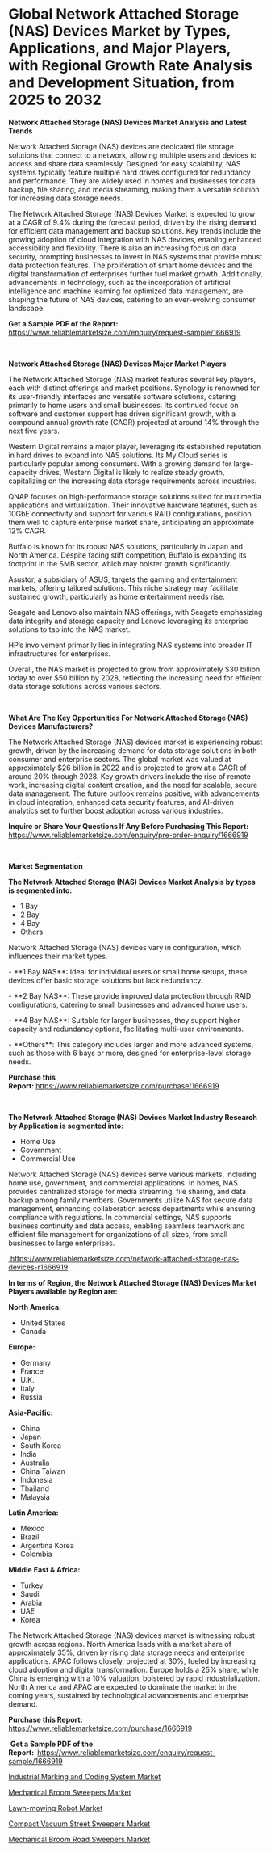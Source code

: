<p><h1>Global Network Attached Storage (NAS) Devices Market by Types, Applications, and Major Players, with Regional Growth Rate Analysis and Development Situation, from 2025 to 2032</h1></p><p><strong>Network Attached Storage (NAS) Devices Market Analysis and Latest Trends</strong></p>
<p><p>Network Attached Storage (NAS) devices are dedicated file storage solutions that connect to a network, allowing multiple users and devices to access and share data seamlessly. Designed for easy scalability, NAS systems typically feature multiple hard drives configured for redundancy and performance. They are widely used in homes and businesses for data backup, file sharing, and media streaming, making them a versatile solution for increasing data storage needs.</p><p>The Network Attached Storage (NAS) Devices Market is expected to grow at a CAGR of 9.4% during the forecast period, driven by the rising demand for efficient data management and backup solutions. Key trends include the growing adoption of cloud integration with NAS devices, enabling enhanced accessibility and flexibility. There is also an increasing focus on data security, prompting businesses to invest in NAS systems that provide robust data protection features. The proliferation of smart home devices and the digital transformation of enterprises further fuel market growth. Additionally, advancements in technology, such as the incorporation of artificial intelligence and machine learning for optimized data management, are shaping the future of NAS devices, catering to an ever-evolving consumer landscape.</p></p>
<p><strong>Get a Sample PDF of the Report:&nbsp;</strong> <a href="https://www.reliablemarketsize.com/enquiry/request-sample/1666919?utm_campaign=1833&utm_medium=2&utm_source=Github&utm_content=ia&utm_term=11042025&utm_id=network-attached-storage-nas-devices">https://www.reliablemarketsize.com/enquiry/request-sample/1666919</a></p>
<p>&nbsp;</p>
<p><strong>Network Attached Storage (NAS) Devices Major Market Players</strong></p>
<p><p>The Network Attached Storage (NAS) market features several key players, each with distinct offerings and market positions. Synology is renowned for its user-friendly interfaces and versatile software solutions, catering primarily to home users and small businesses. Its continued focus on software and customer support has driven significant growth, with a compound annual growth rate (CAGR) projected at around 14% through the next five years.</p><p>Western Digital remains a major player, leveraging its established reputation in hard drives to expand into NAS solutions. Its My Cloud series is particularly popular among consumers. With a growing demand for large-capacity drives, Western Digital is likely to realize steady growth, capitalizing on the increasing data storage requirements across industries.</p><p>QNAP focuses on high-performance storage solutions suited for multimedia applications and virtualization. Their innovative hardware features, such as 10GbE connectivity and support for various RAID configurations, position them well to capture enterprise market share, anticipating an approximate 12% CAGR.</p><p>Buffalo is known for its robust NAS solutions, particularly in Japan and North America. Despite facing stiff competition, Buffalo is expanding its footprint in the SMB sector, which may bolster growth significantly.</p><p>Asustor, a subsidiary of ASUS, targets the gaming and entertainment markets, offering tailored solutions. This niche strategy may facilitate sustained growth, particularly as home entertainment needs rise.</p><p>Seagate and Lenovo also maintain NAS offerings, with Seagate emphasizing data integrity and storage capacity and Lenovo leveraging its enterprise solutions to tap into the NAS market.</p><p>HP’s involvement primarily lies in integrating NAS systems into broader IT infrastructures for enterprises. </p><p>Overall, the NAS market is projected to grow from approximately $30 billion today to over $50 billion by 2028, reflecting the increasing need for efficient data storage solutions across various sectors.</p></p>
<p>&nbsp;</p>
<p><strong>What Are The Key Opportunities For Network Attached Storage (NAS) Devices Manufacturers?</strong></p>
<p><p>The Network Attached Storage (NAS) devices market is experiencing robust growth, driven by the increasing demand for data storage solutions in both consumer and enterprise sectors. The global market was valued at approximately $26 billion in 2022 and is projected to grow at a CAGR of around 20% through 2028. Key growth drivers include the rise of remote work, increasing digital content creation, and the need for scalable, secure data management. The future outlook remains positive, with advancements in cloud integration, enhanced data security features, and AI-driven analytics set to further boost adoption across various industries.</p></p>
<p><strong>Inquire or Share Your Questions If Any Before Purchasing This Report:</strong> <a href="https://www.reliablemarketsize.com/enquiry/pre-order-enquiry/1666919?utm_campaign=1833&utm_medium=2&utm_source=Github&utm_content=ia&utm_term=11042025&utm_id=network-attached-storage-nas-devices">https://www.reliablemarketsize.com/enquiry/pre-order-enquiry/1666919</a></p>
<p>&nbsp;</p>
<p><strong>Market Segmentation</strong></p>
<p><strong>The Network Attached Storage (NAS) Devices Market Analysis by types is segmented into:</strong></p>
<p><ul><li>1 Bay</li><li>2 Bay</li><li>4 Bay</li><li>Others</li></ul></p>
<p><p>Network Attached Storage (NAS) devices vary in configuration, which influences their market types. </p><p>- **1 Bay NAS**: Ideal for individual users or small home setups, these devices offer basic storage solutions but lack redundancy. </p><p>- **2 Bay NAS**: These provide improved data protection through RAID configurations, catering to small businesses and advanced home users.</p><p>- **4 Bay NAS**: Suitable for larger businesses, they support higher capacity and redundancy options, facilitating multi-user environments.</p><p>- **Others**: This category includes larger and more advanced systems, such as those with 6 bays or more, designed for enterprise-level storage needs.</p></p>
<p><strong>Purchase this Report:&nbsp;</strong><a href="https://www.reliablemarketsize.com/purchase/1666919?utm_campaign=1833&utm_medium=2&utm_source=Github&utm_content=ia&utm_term=11042025&utm_id=network-attached-storage-nas-devices">https://www.reliablemarketsize.com/purchase/1666919</a></p>
<p>&nbsp;</p>
<p><strong>The Network Attached Storage (NAS) Devices Market Industry Research by Application is segmented into:</strong></p>
<p><ul><li>Home Use</li><li>Government</li><li>Commercial Use</li></ul></p>
<p><p>Network Attached Storage (NAS) devices serve various markets, including home use, government, and commercial applications. In homes, NAS provides centralized storage for media streaming, file sharing, and data backup among family members. Governments utilize NAS for secure data management, enhancing collaboration across departments while ensuring compliance with regulations. In commercial settings, NAS supports business continuity and data access, enabling seamless teamwork and efficient file management for organizations of all sizes, from small businesses to large enterprises.</p></p>
<p><a href="https://www.reliablemarketsize.com/network-attached-storage-nas-devices-r1666919?utm_campaign=1833&utm_medium=2&utm_source=Github&utm_content=ia&utm_term=11042025&utm_id=network-attached-storage-nas-devices">&nbsp;https://www.reliablemarketsize.com/network-attached-storage-nas-devices-r1666919</a></p>
<p><strong>In terms of Region, the Network Attached Storage (NAS) Devices Market Players available by Region are:</strong></p>
<p>
    <p> <strong> North America: </strong>
        <ul>
            <li>United States</li>
            <li>Canada</li>
        </ul>
        </p> 
    <p> <strong> Europe: </strong>
        <ul>
            <li>Germany</li>
            <li>France</li>
            <li>U.K.</li>
            <li>Italy</li>
            <li>Russia</li>
        </ul>
        </p> 
    <p> <strong> Asia-Pacific: </strong>
        <ul>
            <li>China</li>
            <li>Japan</li>
            <li>South Korea</li>
            <li>India</li>
            <li>Australia</li>
            <li>China Taiwan</li>
            <li>Indonesia</li>
            <li>Thailand</li>
            <li>Malaysia</li>
        </ul>
        </p> 
    <p> <strong> Latin America: </strong>
        <ul>
            <li>Mexico</li>
            <li>Brazil</li>
            <li>Argentina Korea</li>
            <li>Colombia</li>
        </ul>
        </p> 
    <p> <strong> Middle East & Africa: </strong>
        <ul>
            <li>Turkey</li>
            <li>Saudi</li>
            <li>Arabia</li>
            <li>UAE</li>
            <li>Korea</li>
        </ul>
    </p>
    </p>
<p><p>The Network Attached Storage (NAS) devices market is witnessing robust growth across regions. North America leads with a market share of approximately 35%, driven by rising data storage needs and enterprise applications. APAC follows closely, projected at 30%, fueled by increasing cloud adoption and digital transformation. Europe holds a 25% share, while China is emerging with a 10% valuation, bolstered by rapid industrialization. North America and APAC are expected to dominate the market in the coming years, sustained by technological advancements and enterprise demand.</p></p>
<p><strong>Purchase this Report: </strong><a href="https://www.reliablemarketsize.com/purchase/1666919?utm_campaign=1833&utm_medium=2&utm_source=Github&utm_content=ia&utm_term=11042025&utm_id=network-attached-storage-nas-devices">https://www.reliablemarketsize.com/purchase/1666919</a></p>
<p>&nbsp;<strong>Get a Sample PDF of the Report:&nbsp;&nbsp;</strong><a href="https://www.reliablemarketsize.com/enquiry/request-sample/1666919?utm_campaign=1833&utm_medium=2&utm_source=Github&utm_content=ia&utm_term=11042025&utm_id=network-attached-storage-nas-devices">https://www.reliablemarketsize.com/enquiry/request-sample/1666919</a></p>
<p><strong></strong></p>
<p><p><a href="https://github.com/perbetpereir/Market-Research-Report-List-1/blob/main/industrial-marking-and-coding-system-market.md?utm_campaign=1833&utm_medium=2&utm_source=Github&utm_content=ia&utm_term=11042025&utm_id=network-attached-storage-nas-devices">Industrial Marking and Coding System Market</a></p><p><a href="https://github.com/sitarzerpa3d/Market-Research-Report-List-1/blob/main/mechanical-broom-sweepers-market.md?utm_campaign=1833&utm_medium=2&utm_source=Github&utm_content=ia&utm_term=11042025&utm_id=network-attached-storage-nas-devices">Mechanical Broom Sweepers Market</a></p><p><a href="https://github.com/ziringebrur1/Market-Research-Report-List-1/blob/main/lawn-mowing-robot-market.md?utm_campaign=1833&utm_medium=2&utm_source=Github&utm_content=ia&utm_term=11042025&utm_id=network-attached-storage-nas-devices">Lawn-mowing Robot Market</a></p><p><a href="https://github.com/rentzszaszjn/Market-Research-Report-List-1/blob/main/compact-vacuum-street-sweepers-market.md?utm_campaign=1833&utm_medium=2&utm_source=Github&utm_content=ia&utm_term=11042025&utm_id=network-attached-storage-nas-devices">Compact Vacuum Street Sweepers Market</a></p><p><a href="https://github.com/kevoncesya4j/Market-Research-Report-List-1/blob/main/mechanical-broom-road-sweepers-market.md?utm_campaign=1833&utm_medium=2&utm_source=Github&utm_content=ia&utm_term=11042025&utm_id=network-attached-storage-nas-devices">Mechanical Broom Road Sweepers Market</a></p></p>